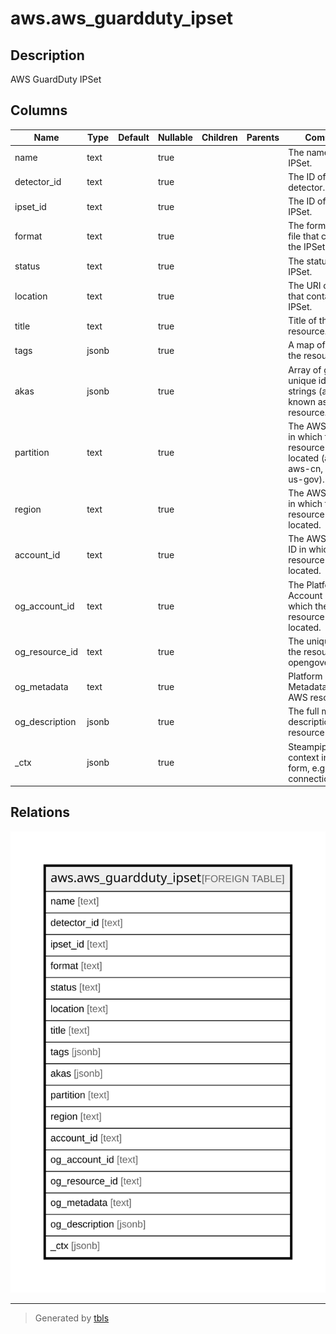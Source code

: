 # aws.aws_guardduty_ipset

## Description

AWS GuardDuty IPSet

## Columns

| Name | Type | Default | Nullable | Children | Parents | Comment |
| ---- | ---- | ------- | -------- | -------- | ------- | ------- |
| name | text |  | true |  |  | The name for the IPSet. |
| detector_id | text |  | true |  |  | The ID of the detector. |
| ipset_id | text |  | true |  |  | The ID of the IPSet. |
| format | text |  | true |  |  | The format of the file that contains the IPSet. |
| status | text |  | true |  |  | The status of IPSet. |
| location | text |  | true |  |  | The URI of the file that contains the IPSet. |
| title | text |  | true |  |  | Title of the resource. |
| tags | jsonb |  | true |  |  | A map of tags for the resource. |
| akas | jsonb |  | true |  |  | Array of globally unique identifier strings (also known as) for the resource. |
| partition | text |  | true |  |  | The AWS partition in which the resource is located (aws, aws-cn, or aws-us-gov). |
| region | text |  | true |  |  | The AWS Region in which the resource is located. |
| account_id | text |  | true |  |  | The AWS Account ID in which the resource is located. |
| og_account_id | text |  | true |  |  | The Platform Account ID in which the resource is located. |
| og_resource_id | text |  | true |  |  | The unique ID of the resource in opengovernance. |
| og_metadata | text |  | true |  |  | Platform Metadata of the AWS resource. |
| og_description | jsonb |  | true |  |  | The full model description of the resource |
| _ctx | jsonb |  | true |  |  | Steampipe context in JSON form, e.g. connection_name. |

## Relations

![er](aws.aws_guardduty_ipset.svg)

---

> Generated by [tbls](https://github.com/k1LoW/tbls)
